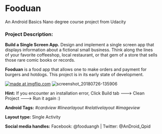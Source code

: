 # Fooduan
An Android Basics Nano degree course project from Udacity
### Project Description: 
**Build a Single Screen App.**
Design and implement a single screen app that displays information about a fictional small business. Think along the lines of your favorite coffeeshop, local restaurant, or that gem of a store that sells those rare comic books or records.

**Fooduan** is a food app that allows one to make orders and payment for burgers and hotdogs. This project is in its early state of development.

<a href="https://imgflip.com/gif/2eqlea"><img src="https://i.imgflip.com/2eqlea.gif" title="made at imgflip.com"/></a>
![screenshot_20180726-135906](https://user-images.githubusercontent.com/24192483/43266933-7bbd3b22-90e4-11e8-992b-6565c0ec2a03.png)

**Hint:** If you encounter an installation error, Click Build tab ---> Clean Project ---> Run it again :)

**Android Tags:** *#cardview* *#linearlayout* *#relativelayout* *#imageview* 

**Layout type:** Single Activity

**Social media handles:** 
Facebook: @fooduangh | Twitter: @AnDroid_Qpid
